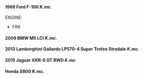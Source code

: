 #### 1969 Ford F-100 *K.mc.*
ENGINE: 
- FR9
#### 2009 BMW M5 LCI *K.mc.*
#### 2013 Lamborghini Gallardo LP570-4 Super Trofeo Stradale *K.mc.*
#### 2015 Jaguar XKR-S GT RWD *K.mc*
#### Honda S800 *K.mc.*
